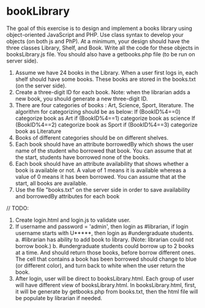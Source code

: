 # bookLibrary

The goal of this exercise is to design and implement a books library using object-oriented JavaScript and PHP. Use class syntax to develop your objects (on both js and PhP). At a minimum, your design should have the three classes Library, Shelf, and Book. Write all the code for these objects in booksLibrary.js file. You should also have a getbooks.php file (to be run on server side).

1. Assume we have 24 books in the Library. When a user first logs in, each shelf should have some books. These books are stored in the books.txt (on the server side).
2. Create a three-digit ID for each book. Note: when the librarian adds a new book, you should generate a new three-digit ID.
3. There are four categories of books : Art, Science, Sport, literature. The algorithm for categorizing should be as below: If (BookID%4==0) categorize book as Art if (BookID%4==1) categorize book as science If (BookID%4==2) categorize book as Sport if (BookID%4==3) categorize book as Literature
4. Books of different categories should be on different shelves.
5. Each book should have an attribute borrowedBy which shows the user name of the student who borrowed that book. You can assume that at the start, students have borrowed none of the books.
6. Each book should have an attribute availability that shows whether a book is available or not. A value of 1 means it is available whereas a value of 0 means it has been borrowed. You can assume that at the start, all books are available.
7. Use the file "books.txt" on the server side in order to save availability and borrowedBy attributes for each book

// TODO:

1. Create login.html and login.js to validate user.
2. If username and password = 'admin', then login as #librarian, if login username starts with U*****, then login as #undergraduate students. a. #librarian has ability to add book to library. (Note: librarian could not borrow book.) b. #undergraduate students could borrow up to 2 books at a time. And should return those books, before borrow different ones. The cell that contains a book has been borrowed should change to blue (or different color), and turn back to white when the user return the book.
3. After login, user will be direct to booksLibrary.html. Each group of user will have different view of booksLibrary.html. In booksLibrary.html, first, it will be generate by getbooks.php from books.txt, then the html file will be populate by librarian if needed.
